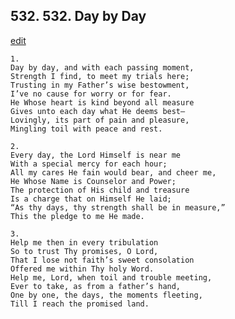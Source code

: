 
## 532.  532. Day by Day
[edit](https://docs.google.com/document/d/1gi9niScgcRKBSH2SViuZIKNeqDtFM3tH/edit?mode=html)






    1.
    Day by day, and with each passing moment,
    Strength I find, to meet my trials here;
    Trusting in my Father’s wise bestowment,
    I’ve no cause for worry or for fear.
    He Whose heart is kind beyond all measure
    Gives unto each day what He deems best—
    Lovingly, its part of pain and pleasure,
    Mingling toil with peace and rest.

    2.
    Every day, the Lord Himself is near me
    With a special mercy for each hour;
    All my cares He fain would bear, and cheer me,
    He Whose Name is Counselor and Power;
    The protection of His child and treasure
    Is a charge that on Himself He laid;
    “As thy days, thy strength shall be in measure,”
    This the pledge to me He made.

    3.
    Help me then in every tribulation
    So to trust Thy promises, O Lord,
    That I lose not faith’s sweet consolation
    Offered me within Thy holy Word.
    Help me, Lord, when toil and trouble meeting,
    Ever to take, as from a father’s hand,
    One by one, the days, the moments fleeting,
    Till I reach the promised land.
